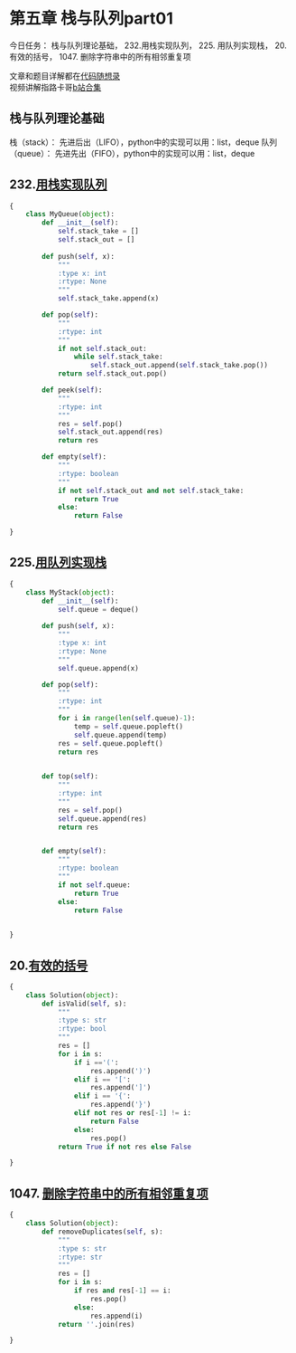 # 第五章  栈与队列part01

今日任务： 栈与队列理论基础， 232.用栈实现队列， 225. 用队列实现栈， 20. 有效的括号， 1047. 删除字符串中的所有相邻重复项

文章和题目详解都在[代码随想录](https://programmercarl.com/)  
视频讲解指路卡哥[b站合集](https://space.bilibili.com/525438321/channel/collectiondetail?sid=180037)

## 栈与队列理论基础
栈（stack）： 先进后出（LIFO），python中的实现可以用：list，deque
队列（queue）： 先进先出（FIFO），python中的实现可以用：list，deque

## 232.[用栈实现队列](https://leetcode.com/problems/implement-queue-using-stacks/)
```python
{
    class MyQueue(object):
        def __init__(self):
            self.stack_take = []
            self.stack_out = []
        
        def push(self, x):
            """
            :type x: int
            :rtype: None
            """
            self.stack_take.append(x)

        def pop(self):
            """
            :rtype: int
            """
            if not self.stack_out:
                while self.stack_take:
                    self.stack_out.append(self.stack_take.pop())
            return self.stack_out.pop()

        def peek(self):
            """
            :rtype: int 
            """
            res = self.pop()
            self.stack_out.append(res)
            return res

        def empty(self):
            """
            :rtype: boolean
            """
            if not self.stack_out and not self.stack_take:
                return True
            else:
                return False

}
```

## 225.[用队列实现栈](https://leetcode.com/problems/implement-stack-using-queues/)
```python
{
    class MyStack(object):
        def __init__(self):
            self.queue = deque()
            
        def push(self, x):
            """
            :type x: int
            :rtype: None
            """
            self.queue.append(x)

        def pop(self):
            """
            :rtype: int
            """
            for i in range(len(self.queue)-1):
                temp = self.queue.popleft()
                self.queue.append(temp)
            res = self.queue.popleft()
            return res
            

        def top(self):
            """
            :rtype: int
            """
            res = self.pop()
            self.queue.append(res)
            return res


        def empty(self):
            """
            :rtype: boolean
            """
            if not self.queue:
                return True
            else:
                return False
            

}
```

## 20.[有效的括号](https://leetcode.com/problems/valid-parentheses/)
```python
{
    class Solution(object):
        def isValid(self, s):
            """
            :type s: str
            :rtype: bool
            """
            res = []
            for i in s:
                if i =='(':
                    res.append(')')
                elif i == '[':
                    res.append(']')
                elif i == '{':
                    res.append('}')
                elif not res or res[-1] != i:
                    return False
                else:
                    res.pop()
            return True if not res else False

}
```


## 1047. [删除字符串中的所有相邻重复项](https://leetcode.com/problems/remove-all-adjacent-duplicates-in-string/)
```python
{
    class Solution(object):
        def removeDuplicates(self, s):
            """
            :type s: str
            :rtype: str
            """
            res = []
            for i in s:
                if res and res[-1] == i:
                    res.pop()
                else:
                    res.append(i)
            return ''.join(res)

}
```



